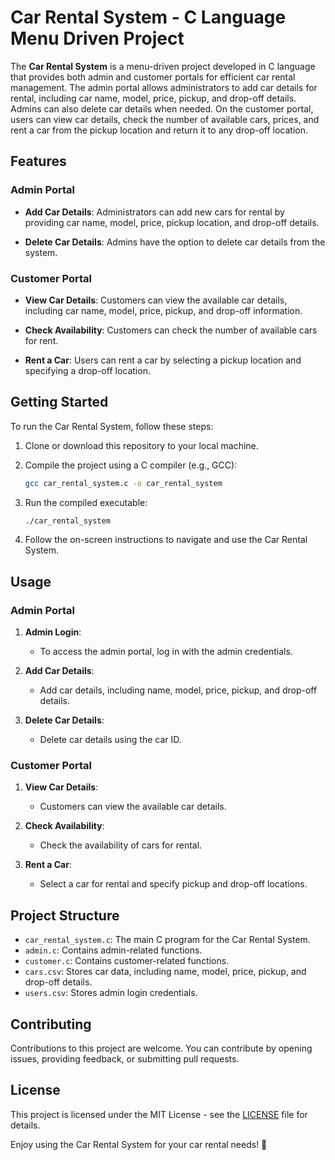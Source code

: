 # Car Rental System - C Language Menu Driven Project

The **Car Rental System** is a menu-driven project developed in C language that provides both admin and customer portals for efficient car rental management. The admin portal allows administrators to add car details for rental, including car name, model, price, pickup, and drop-off details. Admins can also delete car details when needed. On the customer portal, users can view car details, check the number of available cars, prices, and rent a car from the pickup location and return it to any drop-off location.

## Features

### Admin Portal

- **Add Car Details**: Administrators can add new cars for rental by providing car name, model, price, pickup location, and drop-off details.

- **Delete Car Details**: Admins have the option to delete car details from the system.

### Customer Portal

- **View Car Details**: Customers can view the available car details, including car name, model, price, pickup, and drop-off information.

- **Check Availability**: Customers can check the number of available cars for rent.

- **Rent a Car**: Users can rent a car by selecting a pickup location and specifying a drop-off location.

## Getting Started

To run the Car Rental System, follow these steps:

1. Clone or download this repository to your local machine.

2. Compile the project using a C compiler (e.g., GCC):

   ```bash
   gcc car_rental_system.c -o car_rental_system
   ```

3. Run the compiled executable:

   ```bash
   ./car_rental_system
   ```

4. Follow the on-screen instructions to navigate and use the Car Rental System.

## Usage

### Admin Portal

1. **Admin Login**:
   - To access the admin portal, log in with the admin credentials.

2. **Add Car Details**:
   - Add car details, including name, model, price, pickup, and drop-off details.

3. **Delete Car Details**:
   - Delete car details using the car ID.

### Customer Portal

1. **View Car Details**:
   - Customers can view the available car details.

2. **Check Availability**:
   - Check the availability of cars for rental.

3. **Rent a Car**:
   - Select a car for rental and specify pickup and drop-off locations.

## Project Structure

- `car_rental_system.c`: The main C program for the Car Rental System.
- `admin.c`: Contains admin-related functions.
- `customer.c`: Contains customer-related functions.
- `cars.csv`: Stores car data, including name, model, price, pickup, and drop-off details.
- `users.csv`: Stores admin login credentials.

## Contributing

Contributions to this project are welcome. You can contribute by opening issues, providing feedback, or submitting pull requests.

## License

This project is licensed under the MIT License - see the [LICENSE](LICENSE) file for details.

Enjoy using the Car Rental System for your car rental needs! 🚗
